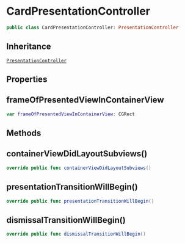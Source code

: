 # CardPresentationController

``` swift
public class CardPresentationController: PresentationController
```

## Inheritance

[`PresentationController`](PresentationController)

## Properties

## frameOfPresentedViewInContainerView

``` swift
var frameOfPresentedViewInContainerView: CGRect
```

## Methods

## containerViewDidLayoutSubviews()

``` swift
override public func containerViewDidLayoutSubviews()
```

## presentationTransitionWillBegin()

``` swift
override public func presentationTransitionWillBegin()
```

## dismissalTransitionWillBegin()

``` swift
override public func dismissalTransitionWillBegin()
```
